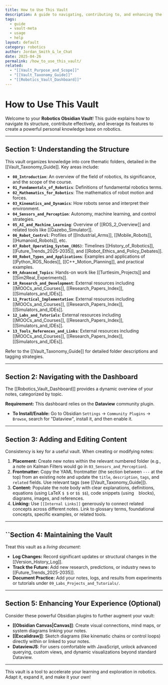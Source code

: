 ```yaml
---
title: How to Use This Vault
description: A guide to navigating, contributing to, and enhancing the Robotics Obsidian Vault.
tags:
  - guide
  - vault-meta
  - usage
  - help
layout: default
category: robotics
author: Jordan_Smith_&_le_Chat
date: 2025-04-26
permalink: /how_to_use_this_vault/
related:
  - "[[Vault_Purpose_and_Scope]]"
  - "[[Vault_Taxonomy_Guide]]"
  - "[[Robotics_Vault_Dashboard]]"
---
```


# How to Use This Vault

Welcome to your **Robotics Obsidian Vault**! This guide explains how to navigate its structure, contribute effectively, and leverage its features to create a powerful personal knowledge base on robotics.

---

## Section 1: Understanding the Structure

This vault organizes knowledge into core thematic folders, detailed in the [[Vault_Taxonomy_Guide]]. Key areas include:

- **`00_Introduction`**: An overview of the field of robotics, its significance, and the scope of the course.
- **`01_Fundamentals_of_Robotics`**: Definitions of fundamental robotics terms.
- **`02_Mathematics_for_Robotics`**: The mathematics of robot motion and forces.
- **`03_Kinematics_and_Dynamics`**: How robots sense and interpret their environment.
- **`04_Sensors_and_Perception`**: Autonomy, machine learning, and control strategies.
- **`05_AI_and_Machine_Learning`**: Overview of [[ROS_2_Overview]] and related tools like [[Gazebo_Simulator]].
- **`06_Robot_Control`**: Profiles of [[Industrial_Arms]], [[Mobile_Robots]], [[Humanoid_Robots]], etc.
- **`07_Robot_Operating_System_(ROS)`**: Timelines [[History_of_Robotics]], [[Future_Trends_2025-2035]], and [[Robot_Ethics_and_Policy_Debates]].
- **`08_Robot_Types_and_Applications`**: Examples and applications of [[Python_ROS_Nodes]], [[C++_Motion_Planning]], and practical examples.
- **`09_Advanced_Topics`**: Hands-on work like [[Turtlesim_Projects]] and [[Sim2Real_Experiments]].
- **`10_Research_and_Development`**: External resources including [[MOOCs_and_Courses]], [[Research_Papers_Index]], [[Simulators_and_IDEs]].
- **`11_Practical_Implementation`**: External resources including [[MOOCs_and_Courses]], [[Research_Papers_Index]], [[Simulators_and_IDEs]].
- **`12_Labs_and_Tutorials`**: External resources including [[MOOCs_and_Courses]], [[Research_Papers_Index]], [[Simulators_and_IDEs]].
- **`13_Tools_References_and_Links`**: External resources including [[MOOCs_and_Courses]], [[Research_Papers_Index]], [[Simulators_and_IDEs]].

Refer to the [[Vault_Taxonomy_Guide]] for detailed folder descriptions and tagging strategies.

---

## Section 2: Navigating with the Dashboard

The [[Robotics_Vault_Dashboard]] provides a dynamic overview of your notes, categorized by topic.

**Requirement:** This dashboard relies on the **Dataview** community plugin.
* **To Install/Enable:** Go to Obsidian `Settings` -> `Community Plugins` -> `Browse`, search for "Dataview", install it, and then enable it.

---

## Section 3: Adding and Editing Content

Consistency is key for a useful vault. When creating or modifying notes:

1.  **Placement:** Create new notes within the relevant numbered folder (e.g., a note on Kalman Filters would go in `03_Sensors_and_Perception`).
2.  **Frontmatter:** Copy the YAML frontmatter (the section between `---` at the top) from an existing note and update the `title`, `description`, `tags`, and `related` fields. Use relevant tags (see [[Vault_Taxonomy_Guide]]).
3.  **Content:** Populate the note body with clear explanations, definitions, equations (using LaTeX `$ $` or `$$ $$`), code snippets (using ``` ``` blocks), diagrams, images, and references.
4.  **Linking:** Use `[[Internal Links]]` generously to connect related concepts across different notes. Link to glossary terms, foundational concepts, specific examples, or related tools.

---

## ``Section 4: Maintaining the Vault

Treat this vault as a *living document*:

-   **Log Changes:** Record significant updates or structural changes in the [[Version_History_Log]].
-   **Track the Future:** Add new research, predictions, or industry news to [[Future_Trends_2025-2035]].
-   **Document Practice:** Add your notes, logs, and results from experiments or tutorials under `09_Labs_Projects_and_Tutorials/`.

---

## Section 5: Enhancing Your Experience (Optional)

Consider these powerful Obsidian plugins to further augment your vault:

-   **[[Obsidian Canvas|Canvas]]**: Create visual connections, mind maps, or system diagrams linking your notes.
-   **[[Excalidraw]]**: Sketch diagrams (like kinematic chains or control loops) directly within or linked to your notes.
-   **DataviewJS**: For users comfortable with JavaScript, unlock advanced querying, custom views, and dynamic visualizations beyond standard Dataview.

---

This vault is a tool to accelerate your learning and exploration in robotics. Adapt it, expand it, and make it your own!
